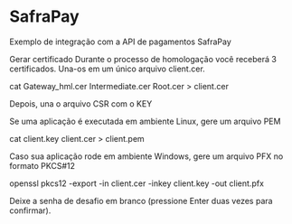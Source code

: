 # SafraPay
Exemplo de integração com a API de pagamentos SafraPay

Gerar certificado
Durante o processo de homologação você receberá 3 certificados.
Una-os em um único arquivo client.cer.

cat Gateway_hml.cer Intermediate.cer Root.cer > client.cer

Depois, una o arquivo CSR com o KEY

Se uma aplicação é executada em ambiente Linux, gere um arquivo PEM

cat client.key client.cer > client.pem

Caso sua aplicação rode em ambiente Windows, gere um arquivo PFX
no formato PKCS#12

openssl pkcs12 -export -in client.cer -inkey client.key -out client.pfx

Deixe a senha de desafio em branco (pressione Enter duas vezes para confirmar).


